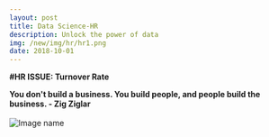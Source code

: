 ```yaml
---
layout: post
title: Data Science-HR
description: Unlock the power of data
img: /new/img/hr/hr1.png
date: 2018-10-01
---
```


**#HR ISSUE: Turnover Rate**

**You don't build a business. You build people, and people build the business. - Zig Ziglar**
<Br>
  <Br>
![Image name](https://static1.squarespace.com/static/5144a1bde4b033f38036b7b9/t/56ab72ebbe7b96fafe9303f5/1454076676264/)
    
